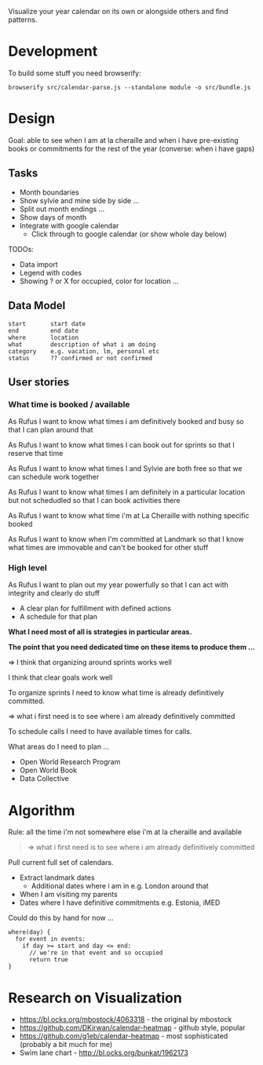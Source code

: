 Visualize your year calendar on its own or alongside others and find patterns.

# Development

To build some stuff you need browserify:

```
browserify src/calendar-parse.js --standalone module -o src/bundle.js
```

# Design

Goal: able to see when I am at la cheraille and when i have pre-existing books or commitments for the rest of the year (converse: when i have gaps)

## Tasks

* Month boundaries
* Show sylvie and mine side by side ...
* Split out month endings ...
* Show days of month
* Integrate with google calendar
  * Click through to google calendar (or show whole day below)

TODOs:

* Data import
* Legend with codes
* Showing ? or X for occupied, color for location ...

## Data Model

```
start       start date
end         end date
where       location
what        description of what i am doing
category    e.g. vacation, lm, personal etc
status      ?? confirmed or not confirmed
```

## User stories

### What time is booked / available

As Rufus I want to know what times i am definitively booked and busy so that I can plan around that

As Rufus I want to know what times I can book out for sprints so that I reserve that time

As Rufus I want to know what times I and Sylvie are both free so that we can schedule work together

As Rufus I want to know what times I am definitely in a particular location but not schedudled so that I can book activities there

As Rufus I want to know what time i'm at La Cheraille with nothing specific booked

As Rufus I want to know when I'm committed at Landmark so that I know what times are immovable and can't be booked for other stuff

### High level

As Rufus I want to plan out my year powerfully so that I can act with integrity and clearly do stuff

* A clear plan for fulfillment with defined actions
* A schedule for that plan

**What I need most of all is strategies in particular areas.**

**The point that you need dedicated time on these items to produce them ...**

=> I think that organizing around sprints works well

I think that clear goals work well

To organize sprints I need to know what time is already definitively committed.

=> what i first need is to see where i am already definitively committed

To schedule calls I need to have available times for calls.

What areas do I need to plan ...

* Open World Research Program
* Open World Book
* Data Collective

# Algorithm

Rule: all the time i'm not somewhere else i'm at la cheraille and available

> => what i first need is to see where i am already definitively committed

Pull current full set of calendars.

* Extract landmark dates
  * Additional dates where i am in e.g. London around that
* When I am visiting my parents
* Dates where I have definitive commitments e.g. Estonia, iMED

Could do this by hand for now ...

```
where(day) {
  for event in events:
    if day >= start and day <= end:
      // we're in that event and so occupied
      return true
}
```

# Research on Visualization

* https://bl.ocks.org/mbostock/4063318 - the original by mbostock
* https://github.com/DKirwan/calendar-heatmap - github style, popular
* https://github.com/g1eb/calendar-heatmap - most sophisticated (probably a bit much for me)
* Swim lane chart - http://bl.ocks.org/bunkat/1962173

